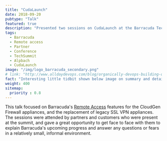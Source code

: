 ```yaml
---
title: "CudaLaunch"
date: 2018-09-20
pubtype: "Talk"
featured: true
description: "Presented two sessions on CudaLaunch at the Barracuda TechSummit 2018."
tags:
  - Barracuda
  - Remote access
  - Partner
  - Conference
  - TechSummit
  - Alpbach
  - CudaLaunch
image: "/img/logo_barracuda_secondary.png"
# link: "http://www.alldaydevops.com/blog/organically-devops-building-quality-and-security-into-the-software-supply-chain-at-liberty-mutual"
fact: "Interesting little tidbit shown below image on summary and detail page"
weight: 400
sitemap:
  priority : 0.8
---
```


This talk focused on Barracuda's [Remote Access](https://www.barracuda.com/products/cloudgenfirewall/cudalaunch) features for the CloudGen Firewall appliances, and the replacement of legacy SSL VPN appliances. The sessions were attended by partners and customers who were present at the summit, and gave a great opportunity to get face to face with them to explain Barracuda's upcoming progress and answer any questions or fears in a relatively small, informal environment.
